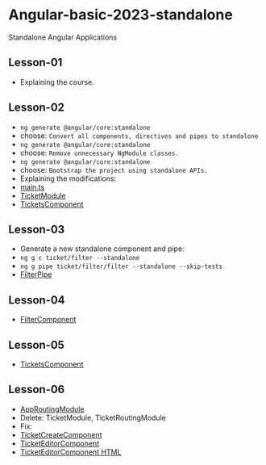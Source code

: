 # Angular-basic-2023-standalone
Standalone Angular Applications

## Lesson-01
- Explaining the course.

## Lesson-02
- `ng generate @angular/core:standalone`
- choose: `Convert all components, directives and pipes to standalone`
- `ng generate @angular/core:standalone`
- choose: `Remove unnecessary NgModule classes.`
- `ng generate @angular/core:standalone`
- choose: `Bootstrap the project using standalone APIs.`
- Explaining the modifications:
- [main.ts](src/main.ts)
- [TicketModule](src/app/ticket/ticket.module.ts)
- [TicketsComponent](src/app/ticket/tickets/tickets.component.ts)

## Lesson-03
- Generate a new standalone component and pipe:
- `ng g c ticket/filter --standalone`
- `ng g pipe ticket/filter/filter --standalone --skip-tests`
- [FilterPipe](src/app/ticket/filter/filter.pipe.ts)

## Lesson-04
- [FilterComponent](src/app/ticket/filter/filter.component.ts)

## Lesson-05
- [TicketsComponent](src/app/ticket/tickets/tickets.component.ts)

## Lesson-06
- [AppRoutingModule](src/app/app-routing.module.ts)
- Delete: TicketModule, TicketRoutingModule
- Fix:
- [TicketCreateComponent](src/app/ticket/ticket-create/ticket-create.component.ts)
- [TicketEditorComponent](src/app/ticket/ticket-editor/ticket-editor.component.ts)
- [TicketEditorComponent HTML](src/app/ticket/ticket-editor/ticket-editor.component.html)

